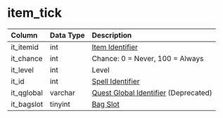 # item\_tick

| Column | Data Type | Description |
| :--- | :--- | :--- |
| it\_itemid | int | [Item Identifier](items.md) |
| it\_chance | int | Chance: 0 = Never, 100 = Always |
| it\_level | int | Level |
| it\_id | int | [Spell Identifier](../spells/spells_new.md) |
| it\_qglobal | varchar | [Quest Global Identifier](../data-storage/quest_globals.md) \(Deprecated\) |
| it\_bagslot | tinyint | [Bag Slot](https://eqemu.gitbook.io/server/categories/reference-lists/inventory-slots) |

